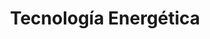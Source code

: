 ---
title: "Tecnología Energética"
description: "Análisis, diseño y optimización de procesos energéticos mediante el análisis
energético"
icon: ☢️
course: Msc. Industrial Engineering
semester: "M1"
year: "21-22"
ects: 6
link: "https://github.com/lewinkoon/aoc-2021"
resources:
- src: lec1.pdf
  title: Generación, transformación y utilización energéticas
  params:
    description: Recursos energéticos, sistemas de transformación y planificación energética.
- src: lec2.pdf
  title: Gestión y optimización energéticas
  params:
    description: Energía-exergía y gestión energética.
- src: '**.pdf'
  name: pdf-file-:counter
---